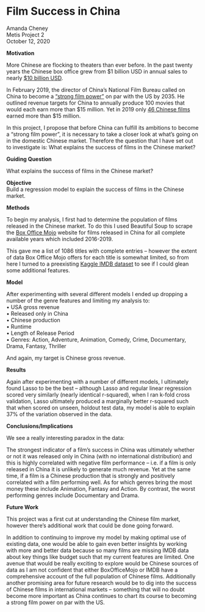 # Film Success in China 
Amanda Cheney  
Metis Project 2  
October 12, 2020  

**Motivation**

More Chinese are flocking to theaters than ever before. In the past twenty years the Chinese box office grew from \$1 billion USD in annual sales to nearly [\$10 billion USD](https://chinapower.csis.org/chinese-films/#easy-footnote-bottom-2-4228). 



In February 2019, the director of China’s National Film Bureau called on China to become a [“strong film power”](https://variety.com/2019/film/news/china-strong-film-power-by-2035-wants-more-patriotic-films-1203153901/) on par with the US by 2035. 
He outlined revenue targets for China to annually produce 100 movies that would each earn more than \$15 million. Yet in 2019 only [46 Chinese films](http://epaper.ynet.com/html/2020-01/02/content_346077.htm?div=-1) earned more than \$15 million. 

In this project, I propose that before China can fulfill its ambitions to become a “strong film power”, it is necessary to take a closer look at what’s going on in the domestic Chinese market. Therefore the question that I have set out to investigate is: What explains the success of films in the Chinese market?

**Guiding Question** 

What explains the success of films in the Chinese market?

**Objective**  
Build a regression model to explain the success of films in the Chinese market. 

**Methods** 

To begin my analysis, I first had to determine the population of films released in the Chinese market. To do this I used Beautiful Soup to scrape the [Box Office Mojo](https://www.boxofficemojo.com/weekend/by-year/2019/?area=CN) website for films released in China for all complete available years which included 2016-2019. 

This gave me a list of 1086 titles with complete entries – however the extent of data Box Office Mojo offers for each title is somewhat limited,  so from here I turned to a preexisting [Kaggle IMDB dataset](https://www.kaggle.com/stefanoleone992/imdb-extensive-dataset?select=IMDb+movies.csv) to see if I could glean some additional features. 

**Model** 

After experimenting with several different models I ended up dropping a number of the genre features and limiting my analysis to:  
•	USA gross revenue  
•	Released only in China  
•	Chinese production  
•	Runtime  
•	Length of Release Period  
•	Genres: Action, Adventure, Animation,  Comedy, Crime, Documentary, Drama, Fantasy, Thriller

And again, my target is Chinese gross revenue.

**Results** 

Again after experimenting with a number of different models, I ultimately found Lasso to be the best – although Lasso and regular linear regression scored very similarly (nearly identical r-squared), when I ran k-fold cross validation, Lasso ultimately produced a marginally better r-squared such that when scored on unseen, holdout test data, my model is able to explain 37% of the variation observed in the data. 

**Conclusions/Implications** 

We see a really interesting paradox in the data:

The strongest indicator of a film’s success in China was ultimately whether or not it was released only in China (with no international distribution) and this is highly correlated with negative film performance – i.e. if a film is only released in China it is unlikely to generate much revenue. Yet at the same time, if a film is a Chinese production that is strongly and positively correlated with a film performing well.
As for which genres bring the most money these include Animation, Fantasy and Action. By contrast, the worst performing genres include Documentary and Drama. 

**Future Work** 

This project was a first cut at understanding the Chinese film market, however there’s additional work that could be done going forward. 

In addition to continuing to improve my model by making optimal use of existing data, one would be able to gain even better insights by working with more and better data because so many films are missing IMDB data about key things like budget such that my current features are limited. One avenue that would be really exciting to explore would be Chinese sources of data as I am not confident that either BoxOfficeMojo or IMDB have a comprehensive account of the full population of Chinese films. 
Additionally another promising area for future research would be to dig into the success of Chinese films in international markets – something that will no doubt become more important as China continues to chart its course to becoming a strong film power on par with the US.
